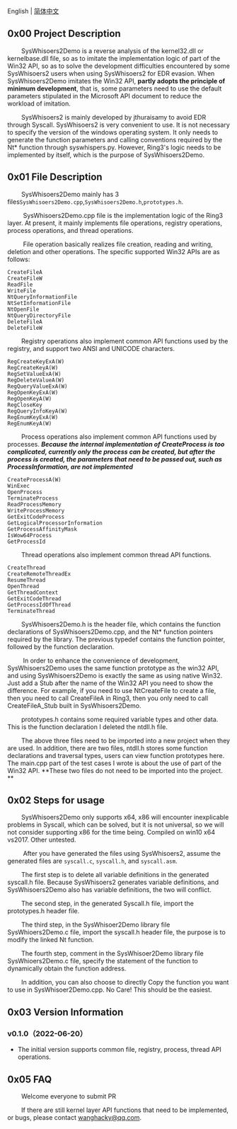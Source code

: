 English | [简体中文](https://github.com/findream/SysWhisoers2Demo/blob/main/README.zh-CN.md)

## 0x00 Project Description
&nbsp;&nbsp;&nbsp;&nbsp;&nbsp;&nbsp;&nbsp;&nbsp;SysWhisoers2Demo is a reverse analysis of the kernel32.dll or kernelbase.dll file, so as to imitate the implementation logic of part of the Win32 API, so as to solve the development difficulties encountered by some SysWhisoers2 users when using SysWhisoers2 for EDR evasion. When SysWhisoers2Demo imitates the Win32 API, **partly adopts the principle of minimum development**, that is, some parameters need to use the default parameters stipulated in the Microsoft API document to reduce the workload of imitation.

&nbsp;&nbsp;&nbsp;&nbsp;&nbsp;&nbsp;&nbsp;&nbsp;SysWhisoers2 is mainly developed by jthuraisamy to avoid EDR through Syscall. SysWhisoers2 is very convenient to use. It is not necessary to specify the version of the windows operating system. It only needs to generate the function parameters and calling conventions required by the Nt* function through syswhispers.py. However, Ring3's logic needs to be implemented by itself, which is the purpose of SysWhisoers2Demo.

## 0x01 File Description
&nbsp;&nbsp;&nbsp;&nbsp;&nbsp;&nbsp;&nbsp;&nbsp;SysWhisoers2Demo mainly has 3 files`SysWhisoers2Demo.cpp`,`SysWhisoers2Demo.h`,`prototypes.h`.

&nbsp;&nbsp;&nbsp;&nbsp;&nbsp;&nbsp;&nbsp;&nbsp; SysWhisoers2Demo.cpp file is the implementation logic of the Ring3 layer. At present, it mainly implements file operations, registry operations, process operations, and thread operations.

&nbsp;&nbsp;&nbsp;&nbsp;&nbsp;&nbsp;&nbsp;&nbsp; 
File operation basically realizes file creation, reading and writing, deletion and other operations. The specific supported Win32 APIs are as follows:
```
CreateFileA
CreateFileW
ReadFile
WriteFile
NtQueryInformationFile
NtSetInformationFile
NtOpenFile
NtQueryDirectoryFile
DeleteFileA
DeleteFileW
```

&nbsp;&nbsp;&nbsp;&nbsp;&nbsp;&nbsp;&nbsp;&nbsp;Registry operations also implement common API functions used by the registry, and support two ANSI and UNICODE characters.
```
RegCreateKeyExA(W)
RegCreateKeyA(W)
RegSetValueExA(W)
RegDeleteValueA(W)
RegQueryValueExA(W)
RegOpenKeyExA(W)
RegOpenKeyA(W)
RegCloseKey
RegQueryInfoKeyA(W)
RegEnumKeyExA(W)
RegEnumKeyA(W)
```

&nbsp;&nbsp;&nbsp;&nbsp;&nbsp;&nbsp;&nbsp;&nbsp;Process operations also implement common API functions used by processes. ***Because the internal implementation of CreateProcess is too complicated, currently only the process can be created, but after the process is created, the parameters that need to be passed out, such as ProcessInformation, are not implemented***
```
CreateProcessA(W)
WinExec
OpenProcess
TerminateProcess
ReadProcessMemory
WriteProcessMemory
GetExitCodeProcess
GetLogicalProcessorInformation
GetProcessAffinityMask
IsWow64Process
GetProcessId
```

&nbsp;&nbsp;&nbsp;&nbsp;&nbsp;&nbsp;&nbsp;&nbsp;Thread operations also implement common thread API functions.
```
CreateThread
CreateRemoteThreadEx
ResumeThread
OpenThread
GetThreadContext
GetExitCodeThread
GetProcessIdOfThread
TerminateThread
```

&nbsp;&nbsp;&nbsp;&nbsp;&nbsp;&nbsp;&nbsp;&nbsp;SysWhisoers2Demo.h is the header file, which contains the function declarations of SysWhisoers2Demo.cpp, and the Nt* function pointers required by the library. The previous typedef contains the function pointer, followed by the function declaration.

&nbsp;&nbsp;&nbsp;&nbsp;&nbsp;&nbsp;&nbsp;&nbsp;
In order to enhance the convenience of development, SysWhisoers2Demo uses the same function prototype as the win32 API, and using SysWhisoers2Demo is exactly the same as using native Win32. Just add a Stub after the name of the Win32 API you need to show the difference. For example, if you need to use NtCreateFile to create a file, then you need to call CreateFileA in Ring3, then you only need to call CreateFileA_Stub built in SysWhisoers2Demo.

&nbsp;&nbsp;&nbsp;&nbsp;&nbsp;&nbsp;&nbsp;&nbsp;prototypes.h contains some required variable types and other data. This is the function declaration I deleted the ntdll.h file.

&nbsp;&nbsp;&nbsp;&nbsp;&nbsp;&nbsp;&nbsp;&nbsp;The above three files need to be imported into a new project when they are used. In addition, there are two files, ntdll.h stores some function declarations and traversal types, users can view function prototypes here. The main.cpp part of the test cases I wrote is about the use of part of the Win32 API. **These two files do not need to be imported into the project. **

## 0x02 Steps for usage
&nbsp;&nbsp;&nbsp;&nbsp;&nbsp;&nbsp;&nbsp;&nbsp;SysWhisoers2Demo only supports x64, x86 will encounter inexplicable problems in Syscall, which can be solved, but it is not universal, so we will not consider supporting x86 for the time being. Compiled on win10 x64 vs2017. Other untested.

&nbsp;&nbsp;&nbsp;&nbsp;&nbsp;&nbsp;&nbsp;&nbsp;
After you have generated the files using SysWhisoers2, assume the generated files are `syscall.c`, `syscall.h`, and `syscall.asm`.

&nbsp;&nbsp;&nbsp;&nbsp;&nbsp;&nbsp;&nbsp;&nbsp;The first step is to delete all variable definitions in the generated syscall.h file. Because SysWhisoers2 generates variable definitions, and SysWhisoers2Demo also has variable definitions, the two will conflict.

&nbsp;&nbsp;&nbsp;&nbsp;&nbsp;&nbsp;&nbsp;&nbsp;The second step, in the generated Syscall.h file, import the prototypes.h header file.

&nbsp;&nbsp;&nbsp;&nbsp;&nbsp;&nbsp;&nbsp;&nbsp;The third step, in the SysWhisoer2Demo library file SysWhioers2Demo.c file, import the syscall.h header file, the purpose is to modify the linked Nt function.

&nbsp;&nbsp;&nbsp;&nbsp;&nbsp;&nbsp;&nbsp;&nbsp;The fourth step, comment in the SysWhisoer2Demo library file SysWhioers2Demo.c file, specify the statement of the function to dynamically obtain the function address.

&nbsp;&nbsp;&nbsp;&nbsp;&nbsp;&nbsp;&nbsp;&nbsp;In addition, you can also choose to directly Copy the function you want to use in SysWhisoer2Demo.cpp. No Care! This should be the easiest.

## 0x03 Version Information
### v0.1.0（2022-06-20）
* The initial version supports common file, registry, process, thread API operations.

## 0x05 FAQ
&nbsp;&nbsp;&nbsp;&nbsp;&nbsp;&nbsp;&nbsp;&nbsp;Welcome everyone to submit PR

&nbsp;&nbsp;&nbsp;&nbsp;&nbsp;&nbsp;&nbsp;&nbsp;If there are still kernel layer API functions that need to be implemented, or bugs, please contact wanghacky@qq.com.